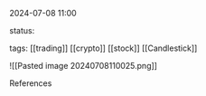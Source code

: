 
2024-07-08 11:00

status: 

tags:  [[trading]]  [[crypto]] [[stock]] [[Candlestick]] 

![[Pasted image 20240708110025.png]]

References